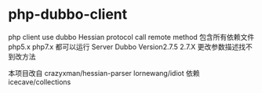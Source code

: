 # php-dubbo-client
php client use dubbo Hessian protocol call remote method
包含所有依赖文件php5.x php7.x 都可以运行
Server Dubbo Version2.7.5 2.7.X 更改参数描述找不到改方法

本项目改自 
crazyxman/hessian-parser 
lornewang/idiot
依赖
icecave/collections